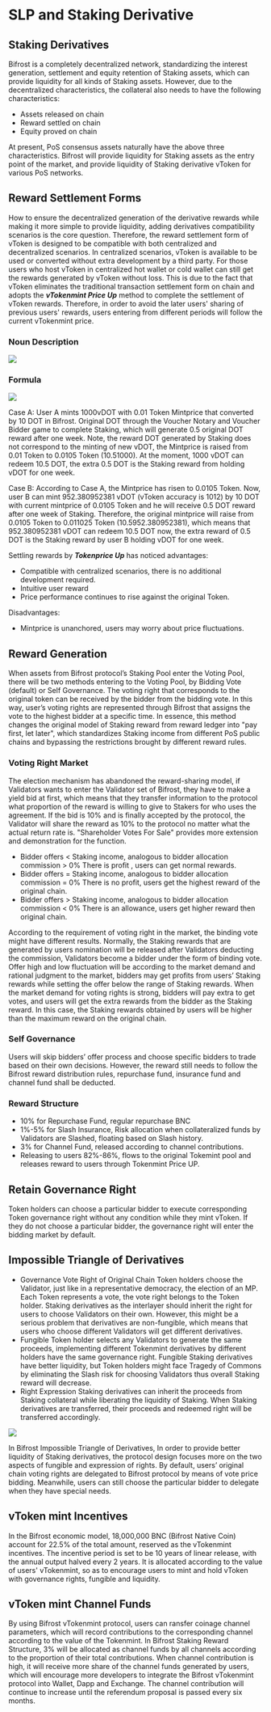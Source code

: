 # SLP and Staking Derivative

## Staking Derivatives

Bifrost is a completely decentralized network, standardizing the interest generation, settlement and equity retention of Staking assets, which can provide liquidity for all kinds of Staking assets. However, due to the decentralized characteristics, the collateral also needs to have the following characteristics:

* Assets released on chain
* Reward settled on chain
* Equity proved on chain

At present, PoS consensus assets naturally have the above three characteristics. Bifrost will provide liquidity for Staking assets as the entry point of the market, and provide liquidity of Staking derivative vToken for various PoS networks.

## Reward Settlement Forms

How to ensure the decentralized generation of the derivative rewards while making it more simple to provide liquidity, adding derivatives compatibility scenarios is the core question. Therefore, the reward settlement form of vToken is designed to be compatible with both centralized and decentralized scenarios. In centralized scenarios, vToken is available to be used or converted without extra development by a third party. For those users who host vToken in centralized hot wallet or cold wallet can still get the rewards generated by vToken without loss. This is due to the fact that vToken eliminates the traditional transaction settlement form on chain and adopts the _**vTokenmint Price Up**_ method to complete the settlement of vToken rewards. Therefore, in order to avoid the later users' sharing of previous users' rewards, users entering from different periods will follow the current vTokenmint price.

### Noun Description

![](../../.gitbook/assets/vtoken-1.png)

### Formula

![](../../.gitbook/assets/vtoken2.png)

Case A: User A mints 1000vDOT with 0.01 Token Mintprice that converted by 10 DOT in Bifrost. Original DOT through the Voucher Notary and Voucher Bidder game to complete Staking, which will generate 0.5 original DOT reward after one week. Note, the reward DOT generated by Staking does not correspond to the minting of new vDOT, the Mintprice is raised from 0.01 Token to 0.0105 Token \(10.51000\). At the moment, 1000 vDOT can redeem 10.5 DOT, the extra 0.5 DOT is the Staking reward from holding vDOT for one week.

Case B: According to Case A, the Mintprice has risen to 0.0105 Token. Now, user B can mint 952.380952381 vDOT \(vToken accuracy is 1012\) by 10 DOT with current mintprice of 0.0105 Token and he will receive 0.5 DOT reward after one week of Staking. Therefore, the original mintprice will raise from 0.0105 Token to 0.011025 Token \(10.5952.380952381\), which means that 952.380952381 vDOT can redeem 10.5 DOT now, the extra reward of 0.5 DOT is the Staking reward by user B holding vDOT for one week.

Settling rewards by _**Tokenprice Up**_ has noticed advantages:

* Compatible with centralized scenarios, there is no additional development required.
* Intuitive user reward
* Price performance continues to rise against the original Token.

Disadvantages:

* Mintprice is unanchored, users may worry about price fluctuations.

## Reward Generation

When assets from Bifrost protocol’s Staking Pool enter the Voting Pool, there will be two methods entering to the Voting Pool, by Bidding Vote \(default\) or Self Governance. The voting right that corresponds to the original token can be received by the bidder from the bidding vote. In this way, user’s voting rights are represented through Bifrost that assigns the vote to the highest bidder at a specific time. In essence, this method changes the original model of Staking reward from reward ledger into "pay first, let later", which standardizes Staking income from different PoS public chains and bypassing the restrictions brought by different reward rules.

### Voting Right Market

The election mechanism has abandoned the reward-sharing model, if Validators wants to enter the Validator set of Bifrost, they have to make a yield bid at first, which means that they transfer information to the protocol what proportion of the reward is willing to give to Stakers for who uses the agreement. If the bid is 10% and is finally accepted by the protocol, the Validator will share the reward as 10% to the protocol no matter what the actual return rate is. "Shareholder Votes For Sale" provides more extension and demonstration for the function.

* Bidder offers &lt; Staking income, analogous to bidder allocation commission &gt; 0% There is profit , users can get normal rewards.
* Bidder offers = Staking income, analogous to bidder allocation commission = 0% There is no profit, users get the highest reward of the original chain.
* Bidder offers &gt; Staking income, analogous to bidder allocation commission &lt; 0% There is an allowance, users get higher reward then original chain.

According to the requirement of voting right in the market, the binding vote might have different results. Normally, the Staking rewards that are generated by users nomination will be released after Validators deducting the commission, Validators become a bidder under the form of binding vote. Offer high and low fluctuation will be according to the market demand and rational judgment to the market, bidders may get profits from users’ Staking rewards while setting the offer below the range of Staking rewards. When the market demand for voting rights is strong, bidders will pay extra to get votes, and users will get the extra rewards from the bidder as the Staking reward. In this case, the Staking rewards obtained by users will be higher than the maximum reward on the original chain.

### Self Governance

Users will skip bidders’ offer process and choose specific bidders to trade based on their own decisions. However, the reward still needs to follow the Bifrost reward distribution rules, repurchase fund, insurance fund and channel fund shall be deducted.

### Reward Structure

* 10% for Repurchase Fund, regular repurchase BNC
* 1%-5% for Slash Insurance, Risk allocation when collateralized funds by Validators are Slashed, floating based on Slash history.
* 3% for Channel Fund, released according to channel contributions.
* Releasing to users 82%-86%, flows to the original Tokemint pool and releases reward to users through Tokenmint Price UP. 

## Retain Governance Right

Token holders can choose a particular bidder to execute corresponding Token governance right without any condition while they mint vToken. If they do not choose a particular bidder, the governance right will enter the bidding market by default.

## Impossible Triangle of Derivatives

* Governance Vote Right of Original Chain Token holders choose the Validator, just like in a representative democracy, the election of an MP. Each Token represents a vote, the vote right belongs to the Token holder. Staking derivatives as the interlayer should inherit the right for users to choose Validators on their own. However, this might be a serious problem that derivatives are non-fungible, which means that users who choose different Validators will get different derivatives.
* Fungible Token holder selects any Validators to generate the same proceeds, implementing different Tokenmint derivatives by different holders have the same governance right. Fungible Staking derivatives have better liquidity, but Token holders might face Tragedy of Commons by eliminating the Slash risk for choosing Validators thus overall Staking reward will decrease.
* Right Expression Staking derivatives can inherit the proceeds from Staking collateral while liberating the liquidity of Staking. When Staking derivatives are transferred, their proceeds and redeemed right will be transferred accordingly.

![](../../.gitbook/assets/vtoken3.png)

In Bifrost Impossible Triangle of Derivatives, In order to provide better liquidity of Staking derivatives, the protocol design focuses more on the two aspects of fungible and expression of rights. By default, users’ original chain voting rights are delegated to Bifrost protocol by means of vote price bidding. Meanwhile, users can still choose the particular bidder to delegate when they have special needs.

## vToken mint Incentives

In the Bifrost economic model, 18,000,000 BNC \(Bifrost Native Coin\) account for 22.5% of the total amount, reserved as the vTokenmint incentives. The incentive period is set to be 10 years of linear release, with the annual output halved every 2 years. It is allocated according to the value of users' vTokenmint, so as to encourage users to mint and hold vToken with governance rights, fungible and liquidity.

## vToken mint Channel Funds

By using Bifrost vTokenmint protocol, users can ransfer coinage channel parameters, which will record contributions to the corresponding channel according to the value of the Tokenmint. In Bifrost Staking Reward Structure, 3% will be allocated as channel funds by all channels according to the proportion of their total contributions. When channel contribution is high, it will receive more share of the channel funds generated by users, which will encourage more developers to integrate the Bifrost vTokenmint protocol into Wallet, Dapp and Exchange. The channel contribution will continue to increase until the referendum proposal is passed every six months.

